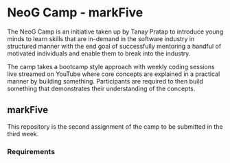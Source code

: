 # NeoG Camp - markFive

The NeoG Camp is an initiative taken up by Tanay Pratap to introduce young minds to learn skills that are in-demand in the software industry in structured manner with the end goal of successfully mentoring a handful of motivated individuals and enable them to break into the industry.

The camp takes a bootcamp style approach with weekly coding sessions live streamed on YouTube where core concepts are explained in a practical manner by building something. Participants are required to then build something that demonstrates their understanding of the concepts.

## markFive

This repository is the second assignment of the camp to be submitted in the third week.

### Requirements

